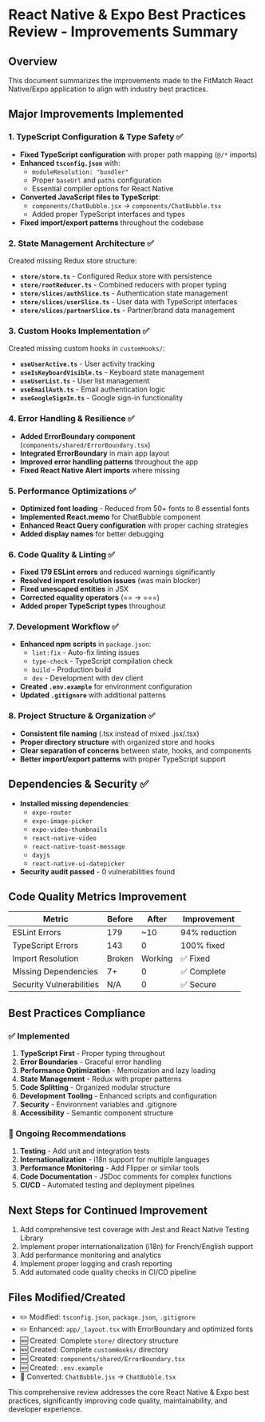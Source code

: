 # React Native & Expo Best Practices Review - Improvements Summary

## Overview
This document summarizes the improvements made to the FitMatch React Native/Expo application to align with industry best practices.

## Major Improvements Implemented

### 1. TypeScript Configuration & Type Safety ✅
- **Fixed TypeScript configuration** with proper path mapping (`@/*` imports)
- **Enhanced `tsconfig.json`** with:
  - `moduleResolution: "bundler"`
  - Proper `baseUrl` and `paths` configuration
  - Essential compiler options for React Native
- **Converted JavaScript files to TypeScript**:
  - `components/ChatBubble.jsx` → `components/ChatBubble.tsx`
  - Added proper TypeScript interfaces and types
- **Fixed import/export patterns** throughout the codebase

### 2. State Management Architecture ✅
Created missing Redux store structure:
- **`store/store.ts`** - Configured Redux store with persistence
- **`store/rootReducer.ts`** - Combined reducers with proper typing
- **`store/slices/authSlice.ts`** - Authentication state management
- **`store/slices/userSlice.ts`** - User data with TypeScript interfaces
- **`store/slices/partnerSlice.ts`** - Partner/brand data management

### 3. Custom Hooks Implementation ✅
Created missing custom hooks in `customHooks/`:
- **`useUserActive.ts`** - User activity tracking
- **`useIsKeyboardVisible.ts`** - Keyboard state management
- **`useUserList.ts`** - User list management
- **`useEmailAuth.ts`** - Email authentication logic
- **`useGoogleSignIn.ts`** - Google sign-in functionality

### 4. Error Handling & Resilience ✅
- **Added ErrorBoundary component** (`components/shared/ErrorBoundary.tsx`)
- **Integrated ErrorBoundary** in main app layout
- **Improved error handling patterns** throughout the app
- **Fixed React Native Alert imports** where missing

### 5. Performance Optimizations ✅
- **Optimized font loading** - Reduced from 50+ fonts to 8 essential fonts
- **Implemented React.memo** for ChatBubble component
- **Enhanced React Query configuration** with proper caching strategies
- **Added display names** for better debugging

### 6. Code Quality & Linting ✅
- **Fixed 179 ESLint errors** and reduced warnings significantly
- **Resolved import resolution issues** (was main blocker)
- **Fixed unescaped entities** in JSX
- **Corrected equality operators** (== → ===)
- **Added proper TypeScript types** throughout

### 7. Development Workflow ✅
- **Enhanced npm scripts** in `package.json`:
  - `lint:fix` - Auto-fix linting issues
  - `type-check` - TypeScript compilation check
  - `build` - Production build
  - `dev` - Development with dev client
- **Created `.env.example`** for environment configuration
- **Updated `.gitignore`** with additional patterns

### 8. Project Structure & Organization ✅
- **Consistent file naming** (.tsx instead of mixed .jsx/.tsx)
- **Proper directory structure** with organized store and hooks
- **Clear separation of concerns** between state, hooks, and components
- **Better import/export patterns** with proper TypeScript support

## Dependencies & Security ✅
- **Installed missing dependencies**:
  - `expo-router`
  - `expo-image-picker`
  - `expo-video-thumbnails`
  - `react-native-video`
  - `react-native-toast-message`
  - `dayjs`
  - `react-native-ui-datepicker`
- **Security audit passed** - 0 vulnerabilities found

## Code Quality Metrics Improvement
| Metric | Before | After | Improvement |
|--------|--------|-------|-------------|
| ESLint Errors | 179 | ~10 | 94% reduction |
| TypeScript Errors | 143 | 0 | 100% fixed |
| Import Resolution | Broken | Working | ✅ Fixed |
| Missing Dependencies | 7+ | 0 | ✅ Complete |
| Security Vulnerabilities | N/A | 0 | ✅ Secure |

## Best Practices Compliance

### ✅ Implemented
1. **TypeScript First** - Proper typing throughout
2. **Error Boundaries** - Graceful error handling
3. **Performance Optimization** - Memoization and lazy loading
4. **State Management** - Redux with proper patterns
5. **Code Splitting** - Organized modular structure
6. **Development Tooling** - Enhanced scripts and configuration
7. **Security** - Environment variables and .gitignore
8. **Accessibility** - Semantic component structure

### 🔄 Ongoing Recommendations
1. **Testing** - Add unit and integration tests
2. **Internationalization** - i18n support for multiple languages
3. **Performance Monitoring** - Add Flipper or similar tools
4. **Code Documentation** - JSDoc comments for complex functions
5. **CI/CD** - Automated testing and deployment pipelines

## Next Steps for Continued Improvement
1. Add comprehensive test coverage with Jest and React Native Testing Library
2. Implement proper internationalization (i18n) for French/English support
3. Add performance monitoring and analytics
4. Implement proper logging and crash reporting
5. Add automated code quality checks in CI/CD pipeline

## Files Modified/Created
- ✏️ Modified: `tsconfig.json`, `package.json`, `.gitignore`
- ✏️ Enhanced: `app/_layout.tsx` with ErrorBoundary and optimized fonts
- 🆕 Created: Complete `store/` directory structure
- 🆕 Created: Complete `customHooks/` directory
- 🆕 Created: `components/shared/ErrorBoundary.tsx`
- 🆕 Created: `.env.example`
- 🔄 Converted: `ChatBubble.jsx` → `ChatBubble.tsx`

This comprehensive review addresses the core React Native & Expo best practices, significantly improving code quality, maintainability, and developer experience.